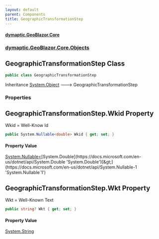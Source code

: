 ```yaml
---
layout: default
parent: Components
title: GeographicTransformationStep
---
```

#### [dymaptic.GeoBlazor.Core](index.html 'index')
### [dymaptic.GeoBlazor.Core.Objects](index.html#dymaptic.GeoBlazor.Core.Objects 'dymaptic.GeoBlazor.Core.Objects')

## GeographicTransformationStep Class

```csharp
public class GeographicTransformationStep
```

Inheritance [System.Object](https://docs.microsoft.com/en-us/dotnet/api/System.Object 'System.Object') &#129106; GeographicTransformationStep
### Properties

<a name='dymaptic.GeoBlazor.Core.Objects.GeographicTransformationStep.Wkid'></a>

## GeographicTransformationStep.Wkid Property

Wkid = Well-Know Id

```csharp
public System.Nullable<double> Wkid { get; set; }
```

#### Property Value
[System.Nullable&lt;](https://docs.microsoft.com/en-us/dotnet/api/System.Nullable-1 'System.Nullable`1')[System.Double](https://docs.microsoft.com/en-us/dotnet/api/System.Double 'System.Double')[&gt;](https://docs.microsoft.com/en-us/dotnet/api/System.Nullable-1 'System.Nullable`1')

<a name='dymaptic.GeoBlazor.Core.Objects.GeographicTransformationStep.Wkt'></a>

## GeographicTransformationStep.Wkt Property

Wkt = Well-Known Text

```csharp
public string? Wkt { get; set; }
```

#### Property Value
[System.String](https://docs.microsoft.com/en-us/dotnet/api/System.String 'System.String')

